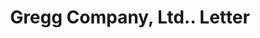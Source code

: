 ---
doi: 10.7916/D82Z2HJF
date_other: '1912'
date_other_textual: '1912'
form: correspondence
genre:
- Letters (correspondence)
name:
- Gregg Company, Ltd.
object_in_context_url: https://biggert.cul.columbia.edu/items/view/ave_biggert_00796
subject_hierarchical_geographic:
- Hackensack, New Jersey, United States
subject_name:
- Gregg Company, Ltd.
title: Gregg Company, Ltd.. Letter
sort_title: Gregg Company, Ltd.. Letter
call_number: ave_biggert_00796
coordinates:
- 40.889398,-74.045698
pid: ave_biggert_00796
identifiers: ave_biggert_00796
thumbnail: https://derivativo-2.library.columbia.edu/iiif/2/ldpd:345366/full/!256,256/0/native.jpg
permalink: "/biggert/ave_biggert_00796/"
layout: iiif-image-page
---